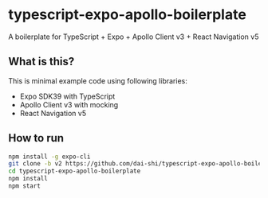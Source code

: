 # typescript-expo-apollo-boilerplate

A boilerplate for TypeScript + Expo + Apollo Client v3 + React Navigation v5

## What is this?

This is minimal example code using following libraries:

- Expo SDK39 with TypeScript
- Apollo Client v3 with mocking
- React Navigation v5

## How to run

```bash
npm install -g expo-cli
git clone -b v2 https://github.com/dai-shi/typescript-expo-apollo-boilerplate.git
cd typescript-expo-apollo-boilerplate
npm install
npm start
```
